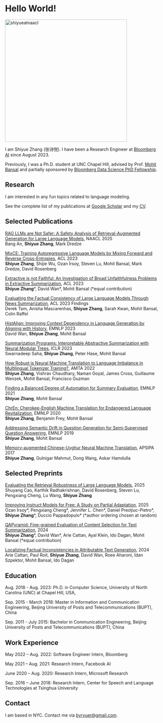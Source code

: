 # Hello World!

<img src="./img/shiyueatnaacl.jpeg" alt="shiyueatnaacl" width="400"/>

I am Shiyue Zhang (张诗悦). I have been a Research Engineer at [Bloomberg AI](https://www.bloomberg.com/company/values/tech-at-bloomberg/artificial-intelligence-ai/) since August 2023. 

Previously, I was a Ph.D. student at UNC Chapel Hill, advised by Prof. [Mohit Bansal](https://www.cs.unc.edu/~mbansal/) and partially sponsored by [Bloomberg Data Science PhD Fellowship](https://www.bloomberg.com/company/stories/announcing-bloomberg-data-science-ph-d-fellowship-winners-2021-2022/).

## Research
I am interested in any fun topics related to language modeling. 

See the complete list of my publications at [Google Scholar](https://scholar.google.com/citations?user=co9KUGQAAAAJ&hl=en) and my <a href="files/Shiyue_Zhang_CV.pdf">CV</a>.

## Selected Publications
[RAG LLMs are Not Safer: A Safety Analysis of Retrieval-Augmented Generation for Large Language Models](https://arxiv.org/abs/2504.18041), NAACL 2025 <br> Bang An, **Shiyue Zhang**, Mark Dredze

[MixCE: Training Autoregressive Language Models by Mixing Forward and Reverse Cross-Entropies](https://arxiv.org/abs/2305.16958), ACL 2023 <br> **Shiyue Zhang**, Shijie Wu, Ozan İrsoy, Steven Lu, Mohit Bansal, Mark Dredze, David Rosenberg

[Extractive is not Faithful: An Investigation of Broad Unfaithfulness Problems in Extractive Summarization](https://arxiv.org/abs/2209.03549), ACL 2023 <br> **Shiyue Zhang**\*, David Wan*, Mohit Bansal (*equal contribution)

[Evaluating the Factual Consistency of Large Language Models Through News Summarization](https://arxiv.org/abs/2211.08412), ACL 2023 Findings <br> Derek Tam, Anisha Mascarenhas, **Shiyue Zhang**, Sarah Kwan, Mohit Bansal, Colin Raffel

[HistAlign: Improving Context Dependency in Language Generation by Aligning with History](https://arxiv.org/abs/2305.04782), EMNLP 2023 <br> David Wan, **Shiyue Zhang**, Mohit Bansal

[Summarization Programs: Interpretable Abstractive Summarization with Neural Modular Trees](https://arxiv.org/abs/2209.10492), ICLR 2023 <br> Swarnadeep Saha, **Shiyue Zhang**, Peter Hase, Mohit Bansal

[How Robust is Neural Machine Translation to Language Imbalance in Multilingual Tokenizer Training?](https://arxiv.org/abs/2204.14268), AMTA 2022 <br> **Shiyue Zhang**, Vishrav Chaudhary, Naman Goyal, James Cross, Guillaume Wenzek, Mohit Bansal, Francisco Guzman

[Finding a Balanced Degree of Automation for Summary Evaluation](https://arxiv.org/abs/2109.11503), EMNLP 2021 <br> **Shiyue Zhang**, Mohit Bansal

[ChrEn: Cherokee-English Machine Translation for Endangered Language Revitalization](https://arxiv.org/abs/2010.04791), EMNLP 2020 <br> **Shiyue Zhang**, Benjamin Frey, Mohit Bansal

[Addressing Semantic Drift in Question Generation for Semi-Supervised Question Answering](https://arxiv.org/abs/1909.06356), EMNLP 2019 <br> **Shiyue Zhang**, Mohit Bansal

[Memory-augmented Chinese-Uyghur Neural Machine Translation](https://arxiv.org/abs/1706.08683), APSIPA 2017 <br> **Shiyue Zhang**, Gulnigar Mahmut, Dong Wang, Askar Hamdulla

## Selected Preprints
[Evaluating the Retrieval Robustness of Large Language Models](), 2025 <br> Shuyang Cao, Karthik Radhakrishnan, David Rosenberg, Steven Lu, Pengxiang Cheng, Lu Wang, **Shiyue
Zhang**

[Improving Instruct Models for Free: A Study on Partial Adaptation](https://arxiv.org/abs/2504.11626), 2025 <br> Ozan İrsoy*, Pengxiang Cheng*, Jennifer L. Chen*, Daniel Preoţiuc-Pietro*, **Shiyue Zhang**\*, Duccio Pappadopulo* (*author ordering chosen at random)

[QAPyramid: Fine-grained Evaluation of Content Selection for Text Summarization](https://arxiv.org/abs/2412.07096), 2024 <br> **Shiyue Zhang**\*, David Wan*, Arie Cattan, Ayal Klein, Ido Dagan, Mohit Bansal (*equal contribution)

[Localizing Factual Inconsistencies in Attributable Text Generation](https://arxiv.org/abs/2410.07473), 2024 <br> Arie Cattan, Paul Roit, **Shiyue Zhang**, David Wan, Roee Aharoni, Idan Szpektor, Mohit Bansal, Ido Dagan
## Education
Aug. 2018 - Aug. 2023: Ph.D. in Computer Science, University of North Carolina (UNC) at Chapel Hill, USA, 

Sep. 2015 - March 2018: Master in Information and Communication Engineering, Beijing University of Posts and Telecommunications (BUPT), China

Sep. 2011 - July 2015:  Bachelor in Communication Engineering, Beijing University of Posts and Telecommunications (BUPT), China

## Work Experience
May 2022 – Aug. 2022: Software Engineer Intern, Bloomberg

May 2021 – Aug. 2021: Research Intern, Facebook AI

June 2020 – Aug. 2020: Research Intern, Microsoft Research 

Sep. 2016 – June 2018: Research Intern, Center for Speech and Language Technologies at Tsinghua University

## Contact

I am based in NYC. Contact me via byryuer@gmail.com.